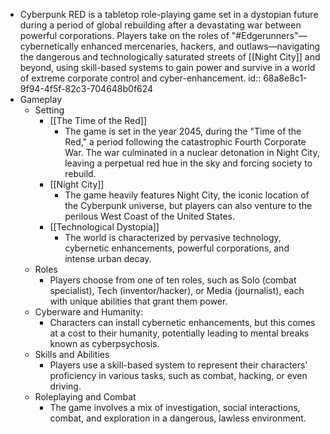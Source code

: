 - Cyberpunk RED is a tabletop role-playing game set in a dystopian future during a period of global rebuilding after a devastating war between powerful corporations. Players take on the roles of "#Edgerunners"—cybernetically enhanced mercenaries, hackers, and outlaws—navigating the dangerous and technologically saturated streets of [[Night City]] and beyond, using skill-based systems to gain power and survive in a world of extreme corporate control and cyber-enhancement.
  id:: 68a8e8c1-9f94-4f5f-82c3-704648b0f624
- Gameplay
	- Setting
		- [[The Time of the Red]]
			- The game is set in the year 2045, during the "Time of the Red," a period following the catastrophic Fourth Corporate War. The war culminated in a nuclear detonation in Night City, leaving a perpetual red hue in the sky and forcing society to rebuild.
		- [[Night City]]
			- The game heavily features Night City, the iconic location of the Cyberpunk universe, but players can also venture to the perilous West Coast of the United States.
		- [[Technological Dystopia]]
			- The world is characterized by pervasive technology, cybernetic enhancements, powerful corporations, and intense urban decay.
	- Roles
		- Players choose from one of ten roles, such as Solo (combat specialist), Tech (inventor/hacker), or Media (journalist), each with unique abilities that grant them power.
	- Cyberware and Humanity:
		- Characters can install cybernetic enhancements, but this comes at a cost to their humanity, potentially leading to mental breaks known as cyberpsychosis.
	- Skills and Abilities
		- Players use a skill-based system to represent their characters' proficiency in various tasks, such as combat, hacking, or even driving.
	- Roleplaying and Combat
		- The game involves a mix of investigation, social interactions, combat, and exploration in a dangerous, lawless environment.
